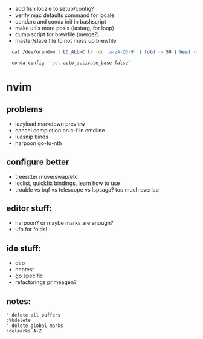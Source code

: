 - add fish locale to setup/config?
- verify mac defaults command for locale
- condarc and conda init in bashscript
- make utils more posix (lastarg, for loop)
- dump script for brewfile (merge?)
- master/slave file to not mess up brewfile
```bash
  cat /dev/urandom | LC_ALL=C tr -dc 'a-zA-Z0-9' | fold -w 50 | head -n 1

  conda config --set auto_activate_base false`
```

# nvim 

## problems
- lazyload markdown preview 
- cancel completion on c-f in cmdline
- luasnip binds
- harpoon go-to-nth

## configure better
- treesitter move/swap/etc
- loclist, quickfix bindings, learn how to use
- trouble vs bqf vs telescope vs lspsaga? too much overlap

## editor stuff:
- harpoon? or maybe marks are enough?
- ufo for folds!

## ide stuff:
- dap
- neotest
- go specific
- refactorings primeagen?

## notes:
```vim
" delete all buffers
:%bdelete
" delete global marks
:delmarks A-Z 
```

